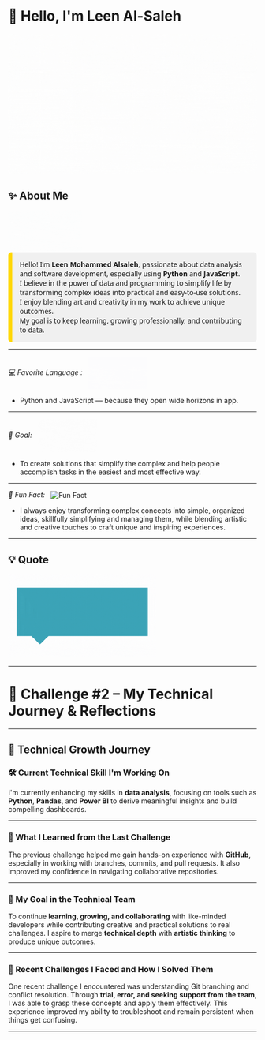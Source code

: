 # 👋 Hello, I'm Leen Al-Saleh

![Leen](./leen.gif)



## ✨ About Me  
<img src="./lolo.gif" alt="Lolo" width="150" style="vertical-align: middle;"/>
<div style="background-color: #f0f0f0; padding: 15px; border-left: 8px solid #FFD700; border-radius: 6px; font-family: 'Segoe UI', sans-serif;">
  Hello! I’m <strong>Leen Mohammed Alsaleh</strong>, passionate about data analysis and software development, especially using <strong>Python</strong> and <strong>JavaScript</strong>.<br>
  I believe in the power of data and programming to simplify life by transforming complex ideas into practical and easy-to-use solutions.<br>
  I enjoy blending art and creativity in my work to achieve unique outcomes.<br>
  My goal is to keep learning, growing professionally, and contributing to data.
</div>


---
_💻 Favorite Language :_
   <img src="./lele.gif" alt="Favorite Language" width="120" style="vertical-align: middle; margin-left: 8px;"/>
-  Python and JavaScript — because they open wide horizons in app.
---

_🎯 Goal:_
<img src="./goal.gif" alt="Goal" width="120" style="vertical-align: middle; margin-left: 8px;"/>

-  To create solutions that simplify the complex and help people accomplish tasks in the easiest and most effective way.
---
_🌸 Fun Fact:_
 <img src="./funnyfact.gif" alt="Fun Fact" width="120" style="vertical-align: middle; margin-left: 8px;"/>
-  I always enjoy transforming complex concepts into simple, organized ideas, skillfully simplifying and managing them, while blending artistic and creative touches to craft unique and inspiring experiences.
---
## 💡 Quote
> <p align="center">
  <img src="./Leen.gif" alt="Leen" width="300"/>
</p>

---

# 🌟 Challenge #2 – My Technical Journey & Reflections
---

## 🚀 Technical Growth Journey

### 🛠️ Current Technical Skill I'm Working On  
I'm currently enhancing my skills in **data analysis**, focusing on tools such as **Python**, **Pandas**, and **Power BI** to derive meaningful insights and build compelling dashboards.

---

### 📘 What I Learned from the Last Challenge  
The previous challenge helped me gain hands-on experience with **GitHub**, especially in working with branches, commits, and pull requests. It also improved my confidence in navigating collaborative repositories.

---

### 🎯 My Goal in the Technical Team  
To continue **learning, growing, and collaborating** with like-minded developers while contributing creative and practical solutions to real challenges. I aspire to merge **technical depth** with **artistic thinking** to produce unique outcomes.

---

### 🧩 Recent Challenges I Faced and How I Solved Them  
One recent challenge I encountered was understanding Git branching and conflict resolution. Through **trial, error, and seeking support from the team**, I was able to grasp these concepts and apply them effectively. This experience improved my ability to troubleshoot and remain persistent when things get confusing.

---


